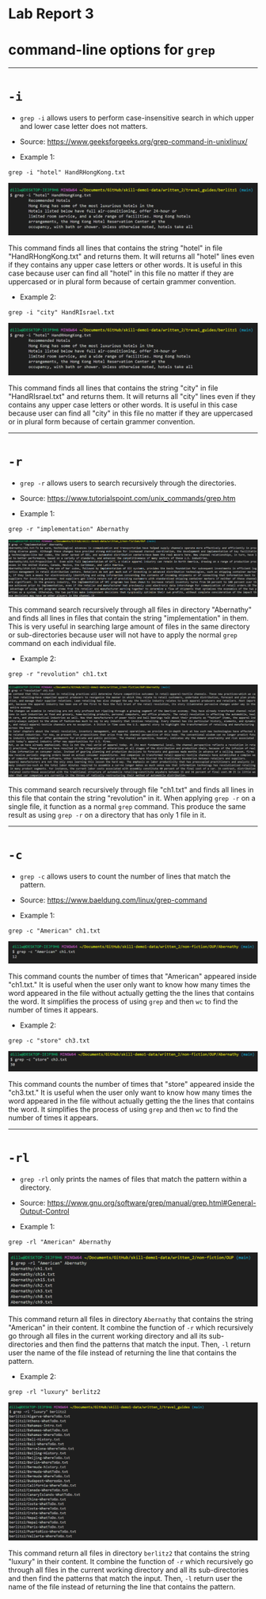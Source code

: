 # Lab Report 3
# command-line options for `grep`
---
# `-i`

* `grep -i` allows users to perform case-insensitive search in which upper and lower case letter does not matters.

* Source: https://www.geeksforgeeks.org/grep-command-in-unixlinux/

* Example 1:
```
grep -i "hotel" HandRHongKong.txt
```

![Image](-iex1.png)

This command finds all lines that contains the string "hotel" in file "HandRHongKong.txt" and returns them. It will returns all "hotel" lines even if they contains any upper case letters or other words. It is useful in this case because user can find all "hotel" in this file no matter if they are uppercased or in plural form because of certain grammer convention.

* Example 2:
```
grep -i "city" HandRIsrael.txt
```

![Image](-iex2.png)

This command finds all lines that contains the string "city" in file "HandRIsrael.txt" and returns them. It will returns all "city" lines even if they contains any upper case letters or other words. It is useful in this case because user can find all "city" in this file no matter if they are uppercased or in plural form because of certain grammer convention.

---

# `-r`

* `grep -r` allows users to search recursively through the directories.

* Source: https://www.tutorialspoint.com/unix_commands/grep.htm

* Example 1:
```
grep -r "implementation" Abernathy
```

![Image](-rex1.png)

This command search recursively through all files in directory "Abernathy" and finds all lines in files that contain the string "implementation" in them. This is very useful in searching large amount of files in the same directory or sub-directories because user will not have to apply the normal `grep` command on each individual file.

* Example 2: 
```
grep -r "revolution" ch1.txt
```

![Image](-rex2.png)

This command search recursively through file "ch1.txt" and finds all lines in this file that contain the string "revolution" in it. When applying `grep -r` on a single file, it function as a normal `grep` command. This produce the same result as using `grep -r` on a directory that has only 1 file in it. 

---

# `-c`

* `grep -c` allows users to count the number of lines that match the pattern.

* Source: https://www.baeldung.com/linux/grep-command

* Example 1:
```
grep -c "American" ch1.txt
```

![Image](-cex1.png)

This command counts the number of times that "American" appeared inside "ch1.txt." It is useful when the user only want to know how many times the word appeared in the file without actually getting the the lines that contains the word. It simplifies the process of using `grep` and then `wc` to find the number of times it appears.

* Example 2:
```
grep -c "store" ch3.txt
```

![Image](-cex2.png)

This command counts the number of times that "store" appeared inside the "ch3.txt." It is useful when the user only want to know how many times the word appeared in the file without actually getting the the lines that contains the word. It simplifies the process of using `grep` and then `wc` to find the number of times it appears.

---

# `-rl`

* `grep -rl` only prints the names of files that match the pattern within a directory.

* Source: https://www.gnu.org/software/grep/manual/grep.html#General-Output-Control

* Example 1:
```
grep -rl "American" Abernathy
```

![Image](-rlex1.png)

This command return all files in directory `Abernathy` that contains the string "American" in their content. It combine the function of `-r` which recursively go through all files in the current working directory and all its sub-directories and then find the patterns that match the input. Then, `-l` return user the name of the file instead of returning the line that contains the pattern.

* Example 2:
```
grep -rl "luxury" berlitz2
```

![Image](-rlex2.png)

This command return all files in directory `berlitz2` that contains the string "luxury" in their content. It combine the function of `-r` which recursively go through all files in the current working directory and all its sub-directories and then find the patterns that match the input. Then, `-l` return user the name of the file instead of returning the line that contains the pattern.
